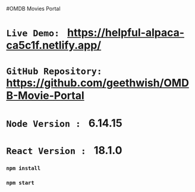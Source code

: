 #OMDB Movies Portal

# `Live Demo: ` https://helpful-alpaca-ca5c1f.netlify.app/

# `GitHub Repository: ` https://github.com/geethwish/OMDB-Movie-Portal

# `Node Version : ` 6.14.15

# `React Version : ` 18.1.0

### `npm install`

### `npm start`
